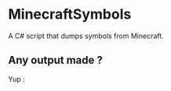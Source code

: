 # MinecraftSymbols
A C# script that dumps symbols from Minecraft.

## Any output made ?
Yup :
<script src="https://gist.github.com/Seyz123/7e1cd6434c3f0a4edceb26b05dac631e.js"></script>
